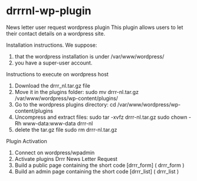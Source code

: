 # drrrnl-wp-plugin
News letter user request wordpress plugin
This plugin allows users to let their contact details on a wordpress site.

Installation instructions.
We suppose:
1. that the wordpress installation is under /var/www/wordpress/
2. you have a super-user account.

Instructions to execute on wordpress host
1. Download the drrr_nl.tar.gz file
2. Move it in the plugins folder:
    sudo mv drrr-nl.tar.gz /var/www/wordpress/wp-content/plugins/
2. Go to the wordpress plugins directory:
    cd /var/www/wordpress/wp-content/plugins
3. Uncompress and extract files: 
    sudo tar -xvfz drrr-nl.tar.gz
    sudo chown -Rh www-data:www-data drrr-nl
4. delete the tar.gz file
    sudo rm drrr-nl.tar.gz

Plugin Activation
1. Connect on wordpress/wpadmin
2. Activate plugins Drrr News Letter Request
3. Build a public page containing the short code [drrr_form] ( drrr_form )
4. Build an admin page containing the short code [drrr_list] ( drrr_list )
